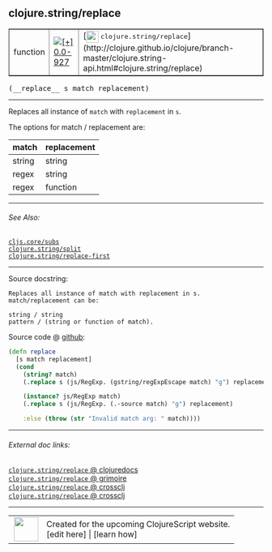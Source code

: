 ## clojure.string/replace



 <table border="1">
<tr>
<td>function</td>
<td><a href="https://github.com/cljsinfo/cljs-api-docs/tree/0.0-927"><img valign="middle" alt="[+] 0.0-927" title="Added in 0.0-927" src="https://img.shields.io/badge/+-0.0--927-lightgrey.svg"></a> </td>
<td>
[<img height="24px" valign="middle" src="http://i.imgur.com/1GjPKvB.png"> <samp>clojure.string/replace</samp>](http://clojure.github.io/clojure/branch-master/clojure.string-api.html#clojure.string/replace)
</td>
</tr>
</table>


 <samp>
(__replace__ s match replacement)<br>
</samp>

---

Replaces all instance of `match` with `replacement` in `s`.

The options for match / replacement are:

| match  | replacement |
|--------|-------------|
| string | string      |
| regex  | string      |
| regex  | function    |



---


###### See Also:

[`cljs.core/subs`](../cljs.core/subs.md)<br>
[`clojure.string/split`](../clojure.string/split.md)<br>
[`clojure.string/replace-first`](../clojure.string/replace-first.md)<br>

---


Source docstring:

```
Replaces all instance of match with replacement in s.
match/replacement can be:

string / string
pattern / (string or function of match).
```


Source code @ [github](https://github.com/clojure/clojurescript/blob/r1.7.10/src/main/cljs/clojure/string.cljs#L27-L41):

```clj
(defn replace
  [s match replacement]
  (cond
    (string? match)
    (.replace s (js/RegExp. (gstring/regExpEscape match) "g") replacement)

    (instance? js/RegExp match)
    (.replace s (js/RegExp. (.-source match) "g") replacement)

    :else (throw (str "Invalid match arg: " match))))
```

<!--
Repo - tag - source tree - lines:

 <pre>
clojurescript @ r1.7.10
└── src
    └── main
        └── cljs
            └── clojure
                └── <ins>[string.cljs:27-41](https://github.com/clojure/clojurescript/blob/r1.7.10/src/main/cljs/clojure/string.cljs#L27-L41)</ins>
</pre>

-->

---



###### External doc links:

[`clojure.string/replace` @ clojuredocs](http://clojuredocs.org/clojure.string/replace)<br>
[`clojure.string/replace` @ grimoire](http://conj.io/store/v1/org.clojure/clojure/1.7.0-beta3/clj/clojure.string/replace/)<br>
[`clojure.string/replace` @ crossclj](http://crossclj.info/fun/clojure.string/replace.html)<br>
[`clojure.string/replace` @ crossclj](http://crossclj.info/fun/clojure.string.cljs/replace.html)<br>

---

 <table>
<tr><td>
<img valign="middle" align="right" width="48px" src="http://i.imgur.com/Hi20huC.png">
</td><td>
Created for the upcoming ClojureScript website.<br>
[edit here] | [learn how]
</td></tr></table>

[edit here]:https://github.com/cljsinfo/cljs-api-docs/blob/master/cljsdoc/clojure.string/replace.cljsdoc
[learn how]:https://github.com/cljsinfo/cljs-api-docs/wiki/cljsdoc-files

<!--

This information was too distracting to show to readers, but I'll leave it
commented here since it is helpful to:

- pretty-print the data used to generate this document
- and show how to retrieve that data



The API data for this symbol:

```clj
{:description "Replaces all instance of `match` with `replacement` in `s`.\n\nThe options for match / replacement are:\n\n| match  | replacement |\n|--------|-------------|\n| string | string      |\n| regex  | string      |\n| regex  | function    |",
 :ns "clojure.string",
 :name "replace",
 :signature ["[s match replacement]"],
 :history [["+" "0.0-927"]],
 :type "function",
 :related ["cljs.core/subs"
           "clojure.string/split"
           "clojure.string/replace-first"],
 :full-name-encode "clojure.string/replace",
 :source {:code "(defn replace\n  [s match replacement]\n  (cond\n    (string? match)\n    (.replace s (js/RegExp. (gstring/regExpEscape match) \"g\") replacement)\n\n    (instance? js/RegExp match)\n    (.replace s (js/RegExp. (.-source match) \"g\") replacement)\n\n    :else (throw (str \"Invalid match arg: \" match))))",
          :title "Source code",
          :repo "clojurescript",
          :tag "r1.7.10",
          :filename "src/main/cljs/clojure/string.cljs",
          :lines [27 41]},
 :full-name "clojure.string/replace",
 :clj-symbol "clojure.string/replace",
 :docstring "Replaces all instance of match with replacement in s.\nmatch/replacement can be:\n\nstring / string\npattern / (string or function of match)."}

```

Retrieve the API data for this symbol:

```clj
;; from Clojure REPL
(require '[clojure.edn :as edn])
(-> (slurp "https://raw.githubusercontent.com/cljsinfo/cljs-api-docs/catalog/cljs-api.edn")
    (edn/read-string)
    (get-in [:symbols "clojure.string/replace"]))
```

-->
